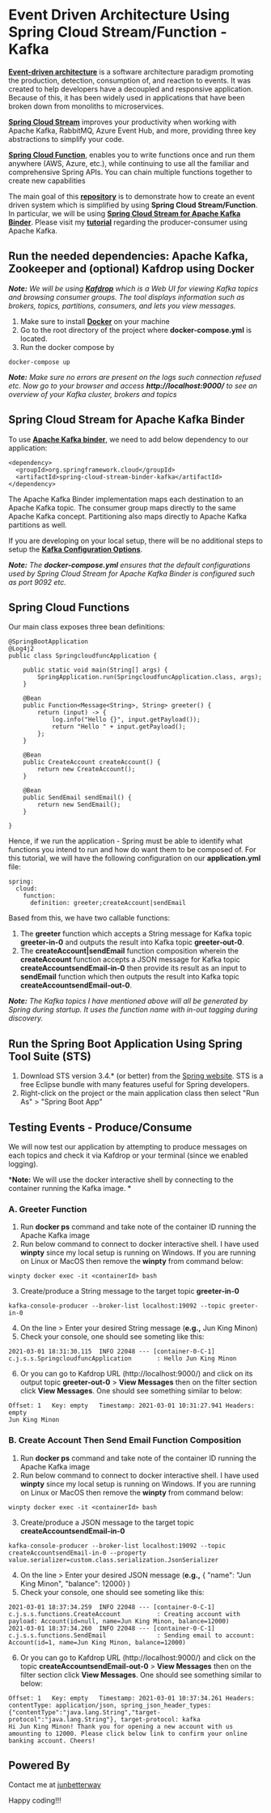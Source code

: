 # Event Driven Architecture Using Spring Cloud Stream/Function - Kafka
__[Event-driven architecture](https://en.wikipedia.org/wiki/Event-driven_architecture)__ is a software architecture paradigm promoting the production, detection, consumption of, and reaction to events. It was created to help developers have a decoupled and responsive application. Because of this, it has been widely used in applications that have been broken down from monoliths to microservices. 

__[Spring Cloud Stream](https://docs.spring.io/spring-cloud-stream/docs/current/reference/html/#_quick_start)__ improves your productivity when working with Apache Kafka, RabbitMQ, Azure Event Hub, and more, providing three key abstractions to simplify your code. 

__[Spring Cloud Function](https://spring.io/projects/spring-cloud-function)__, enables you to write functions once and run them anywhere (AWS, Azure, etc.), while continuing to use all the familiar and comprehensive Spring APIs. You can chain multiple functions together to create new capabilities

The main goal of this __[repository](https://github.com/junbetterway/spring-cloud-func-kafka-stream-binder-basic)__ is to demonstrate how to create an event driven system which is simplified by using __Spring Cloud Stream/Function__. In particular, we will be using __[Spring Cloud Stream for Apache Kafka Binder](https://docs.spring.io/spring-cloud-stream-binder-kafka/docs/3.0.10.RELEASE/reference/html/spring-cloud-stream-binder-kafka.html#_apache_kafka_binder)__. Please visit my __[tutorial](https://github.com/junbetterway/spring-kafka-basic)__ regarding the producer-consumer using Apache Kafka.

## Run the needed dependencies: Apache Kafka, Zookeeper and (optional) Kafdrop using Docker

*__Note:__ We will be using __[Kafdrop](https://github.com/obsidiandynamics/kafdrop)__ which is a Web UI for viewing Kafka topics and browsing consumer groups. The tool displays information such as brokers, topics, partitions, consumers, and lets you view messages.*

1. Make sure to install **[Docker](https://docs.docker.com/get-docker/)** on your machine
2. Go to the root directory of the project where __docker-compose.yml__ is located.
3. Run the docker compose by

```
docker-compose up
```

*__Note:__ Make sure no errors are present on the logs such connection refused etc. Now go to your browser and access __http://localhost:9000/__ to see an overview of your Kafka cluster, brokers and topics*

## Spring Cloud Stream for Apache Kafka Binder
To use __[Apache Kafka binder](https://docs.spring.io/spring-cloud-stream-binder-kafka/docs/3.1.1/reference/html/spring-cloud-stream-binder-kafka.html#_apache_kafka_binder)__, we need to add below dependency to our application:

```
<dependency>
  <groupId>org.springframework.cloud</groupId>
  <artifactId>spring-cloud-stream-binder-kafka</artifactId>
</dependency>
```

The Apache Kafka Binder implementation maps each destination to an Apache Kafka topic. The consumer group maps directly to the same Apache Kafka concept. Partitioning also maps directly to Apache Kafka partitions as well.

If you are developing on your local setup, there will be no additional steps to setup the __[Kafka Configuration Options](https://docs.spring.io/spring-cloud-stream-binder-kafka/docs/3.1.1/reference/html/spring-cloud-stream-binder-kafka.html#_configuration_options)__.

*__Note:__ The __docker-compose.yml__ ensures that the default configurations used by Spring Cloud Stream for Apache Kafka Binder is configured such as port 9092 etc.*

## Spring Cloud Functions
Our main class exposes three bean definitions:

```
@SpringBootApplication
@Log4j2
public class SpringcloudfuncApplication {

	public static void main(String[] args) {
		SpringApplication.run(SpringcloudfuncApplication.class, args); 
	}

	@Bean
	public Function<Message<String>, String> greeter() {
		return (input) -> {
			log.info("Hello {}", input.getPayload());
			return "Hello " + input.getPayload();
		};
	}
	
	@Bean
	public CreateAccount createAccount() {
		return new CreateAccount();
	}
	
	@Bean
	public SendEmail sendEmail() {
		return new SendEmail();
	}

}
```

Hence, if we run the application - Spring must be able to identify what functions you intend to run and how do want them to be composed of. For this tutorial, we will have the following configuration on our __application.yml__ file:

```
spring:
  cloud:
    function:
      definition: greeter;createAccount|sendEmail
```

Based from this, we have two callable functions: 

1. The __greeter__ function which accepts a String message for Kafka topic __greeter-in-0__ and outputs the result into Kafka topic __greeter-out-0__.
2. The __createAccount|sendEmail__ function composition wherein the __createAccount__ function accepts a JSON message for Kafka topic __createAccountsendEmail-in-0__ then provide its result as an input to __sendEmail__ function which then outputs the result into Kafka topic __createAccountsendEmail-out-0__.

*__Note:__ The Kafka topics I have mentioned above will all be generated by Spring during startup. It uses the function name with in-out tagging during discovery.*

## Run the Spring Boot Application Using Spring Tool Suite (STS)
1. Download STS version 3.4.* (or better) from the [Spring website](https://spring.io/tools). STS is a free Eclipse bundle with many features useful for Spring developers.
2. Right-click on the project or the main application class then select "Run As" > "Spring Boot App"

## Testing Events - Produce/Consume
We will now test our application by attempting to produce messages on each topics and check it via Kafdrop or your terminal (since we enabled logging).

*__Note:__ We will use the docker interactive shell by connecting to the container running the Kafka image. *

### A. Greeter Function
1. Run __docker ps__ command and take note of the container ID running the Apache Kafka image
2. Run below command to connect to docker interactive shell. I have used __winpty__ since my local setup is running on Windows. If you are running on Linux or MacOS then remove the __winpty__ from command below:

```
winpty docker exec -it <containerId> bash
```

3. Create/produce a String message to the target topic __greeter-in-0__

```
kafka-console-producer --broker-list localhost:19092 --topic greeter-in-0
```

4. On the line > Enter your desired String message (__e.g.,__ Jun King Minon)
5. Check your console, one should see someting like this:

```
2021-03-01 18:31:30.115  INFO 22048 --- [container-0-C-1] c.j.s.s.SpringcloudfuncApplication       : Hello Jun King Minon
```

6. Or you can go to Kafdrop URL (http://localhost:9000/) and click on its output topic __greeter-out-0__ > __View Messages__ then on the filter section click __View Messages__. One should see something similar to below:

```
Offset: 1   Key: empty   Timestamp: 2021-03-01 10:31:27.941 Headers: empty
Jun King Minon
```

### B. Create Account Then Send Email Function Composition
1. Run __docker ps__ command and take note of the container ID running the Apache Kafka image
2. Run below command to connect to docker interactive shell. I have used __winpty__ since my local setup is running on Windows. If you are running on Linux or MacOS then remove the __winpty__ from command below:

```
winpty docker exec -it <containerId> bash
```

3. Create/produce a JSON message to the target topic __createAccountsendEmail-in-0__

```
kafka-console-producer --broker-list localhost:19092 --topic createAccountsendEmail-in-0 --property value.serializer=custom.class.serialization.JsonSerializer 
```

4. On the line > Enter your desired JSON message (__e.g.,__  { "name": "Jun King Minon", "balance": 12000} )
5. Check your console, one should see someting like this:

```
2021-03-01 18:37:34.259  INFO 22048 --- [container-0-C-1] c.j.s.s.functions.CreateAccount          : Creating account with payload: Account(id=null, name=Jun King Minon, balance=12000)
2021-03-01 18:37:34.260  INFO 22048 --- [container-0-C-1] c.j.s.s.functions.SendEmail              : Sending email to account: Account(id=1, name=Jun King Minon, balance=12000)
```

6. Or you can go to Kafdrop URL (http://localhost:9000/) and click on the topic __createAccountsendEmail-out-0__ > __View Messages__ then on the filter section click __View Messages__. One should see something similar to below:

```
Offset: 1   Key: empty   Timestamp: 2021-03-01 10:37:34.261 Headers: contentType: application/json, spring_json_header_types: {"contentType":"java.lang.String","target-protocol":"java.lang.String"}, target-protocol: kafka
Hi Jun King Minon! Thank you for opening a new account with us amounting to 12000. Please click below link to confirm your online banking account. Cheers!
```

## Powered By
Contact me at [junbetterway](mailto:jkpminon12@yahoo.com)

Happy coding!!!

